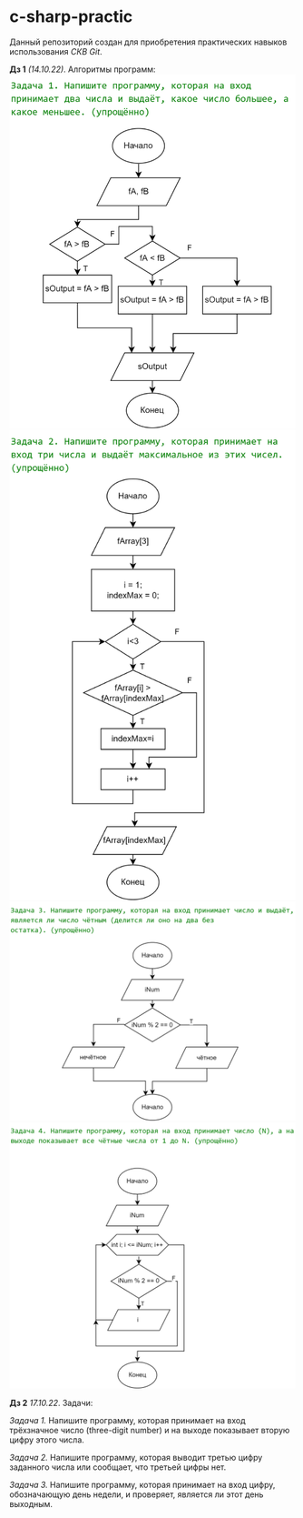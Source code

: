 # c-sharp-practic

Данный репозиторий создан для приобретения практических навыков использования *СКВ Git*.

**Дз 1** *(14.10.22)*. Алгоритмы программ:
![Не удалось загрузить](/homeworks/homework1/hw1_1.png)
![Не удалось загрузить](/homeworks/homework1/hw1_2.png)
![Не удалось загрузить](/homeworks/homework1/hw1_3.png)
![Не удалось загрузить](/homeworks/homework1/hw1_4.png)

**Дз 2** *17.10.22*. Задачи:

*Задача 1.* Напишите программу, которая принимает на вход трёхзначное число (three-digit number) и на выходе показывает вторую цифру этого числа.

*Задача 2.* Напишите программу, которая выводит третью цифру заданного числа или сообщает, что третьей цифры нет.

*Задача 3.* Напишите программу, которая принимает на вход цифру, обозначающую день недели, и проверяет, является ли этот день выходным.